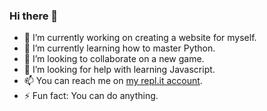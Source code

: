 ### Hi there 👋



- 🔭 I’m currently working on creating a website for myself.
- 🌱 I’m currently learning how to master Python.
- 👯 I’m looking to collaborate on a new game.
- 🤔 I’m looking for help with learning Javascript.
- 📫 You can reach me on [my repl.it account](https://replit.com/@lexili/).
- ⚡ Fun fact: You can do anything.
